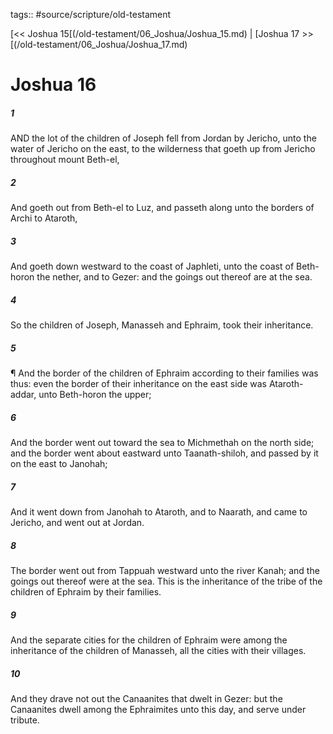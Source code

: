 tags:: #source/scripture/old-testament

[<< Joshua 15[(/old-testament/06_Joshua/Joshua_15.md) | [Joshua 17 >>[(/old-testament/06_Joshua/Joshua_17.md)

# Joshua 16

##### 1

AND the lot of the children of Joseph fell from Jordan by Jericho, unto the water of Jericho on the east, to the wilderness that goeth up from Jericho throughout mount Beth-el,

##### 2

And goeth out from Beth-el to Luz, and passeth along unto the borders of Archi to Ataroth,

##### 3

And goeth down westward to the coast of Japhleti, unto the coast of Beth-horon the nether, and to Gezer: and the goings out thereof are at the sea.

##### 4

So the children of Joseph, Manasseh and Ephraim, took their inheritance.

##### 5

¶ And the border of the children of Ephraim according to their families was thus: even the border of their inheritance on the east side was Ataroth-addar, unto Beth-horon the upper;

##### 6

And the border went out toward the sea to Michmethah on the north side; and the border went about eastward unto Taanath-shiloh, and passed by it on the east to Janohah;

##### 7

And it went down from Janohah to Ataroth, and to Naarath, and came to Jericho, and went out at Jordan.

##### 8

The border went out from Tappuah westward unto the river Kanah; and the goings out thereof were at the sea. This is the inheritance of the tribe of the children of Ephraim by their families.

##### 9

And the separate cities for the children of Ephraim were among the inheritance of the children of Manasseh, all the cities with their villages.

##### 10

And they drave not out the Canaanites that dwelt in Gezer: but the Canaanites dwell among the Ephraimites unto this day, and serve under tribute.
